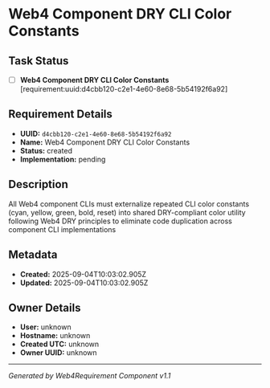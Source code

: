 # Web4 Component DRY CLI Color Constants

## Task Status
- [ ] **Web4 Component DRY CLI Color Constants** [requirement:uuid:d4cbb120-c2e1-4e60-8e68-5b54192f6a92]

## Requirement Details

- **UUID:** `d4cbb120-c2e1-4e60-8e68-5b54192f6a92`
- **Name:** Web4 Component DRY CLI Color Constants
- **Status:** created
- **Implementation:** pending

## Description

All Web4 component CLIs must externalize repeated CLI color constants (cyan, yellow, green, bold, reset) into shared DRY-compliant color utility following Web4 DRY principles to eliminate code duplication across component CLI implementations

## Metadata

- **Created:** 2025-09-04T10:03:02.905Z
- **Updated:** 2025-09-04T10:03:02.905Z

## Owner Details

- **User:** unknown
- **Hostname:** unknown
- **Created UTC:** unknown
- **Owner UUID:** unknown

---

*Generated by Web4Requirement Component v1.1*
